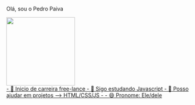 Olá, sou o Pedro Paiva
<div>
  <a href="https://github.com/PEDRODEVARTS1">
<img height="180"src="(https://github-readme-stats.vercel.app/api?username=PEDRO HENRIQUE PAIVA)](https://github.com/PEDRO HENRIQUE PAIVA/github-readme-stats)"/>
</div>
- 🔭 Inicio de carreira free-lance
- 🌱 Sigo estudando Javascript
- 🤔 Posso ajudar em projetos --> HTML/CSS/JS
- 
- 😄 Pronome: Ele/dele

